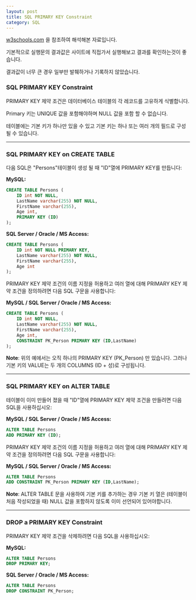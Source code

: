 ```yaml
---
layout: post
title: SQL PRIMARY KEY Constraint
category: SQL
---
```




[w3schools.com](www.w3schools.com/sql) 을 참조하여 해석해본 자료입니다.

기본적으로 실행문의 결과값은 사이트에 직접가서 실행해보고 결과를 확인하는것이 좋습니다.

결과값이 너무 큰 경우 일부만 발췌하거나 기록하지 않았습니다.





### SQL PRIMARY KEY Constraint

PRIMARY KEY 제약 조건은 데이터베이스 테이블의 각 레코드를 고유하게 식별합니다.

Primary 키는 UNIQUE 값을 포함해야하며 NULL 값을 포함 할 수 없습니다.

테이블에는 기본 키가 하나만 있을 수 있고 기본 키는 하나 또는 여러 개의 필드로 구성 될 수 있습니다.

---



### SQL PRIMARY KEY on CREATE TABLE

다음 SQL은 "Persons"테이블이 생성 될 때 "ID"열에 PRIMARY KEY를 만듭니다:



**MySQL:**

```sql
CREATE TABLE Persons (
	ID int NOT NULL,
    LastName varchar(255) NOT NULL,
    FirstName varchar(255),
    Age int,
    PRIMARY KEY (ID)
);
```



**SQL Server / Oracle / MS Access:**

```sql
CREATE TABLE Persons (
    ID int NOT NULL PRIMARY KEY,
    LastName varchar(255) NOT NULL,
    FirstName varchar(255),
    Age int
);
```



PRIMARY KEY 제약 조건의 이름 지정을 허용하고 여러 열에 대해 PRIMARY KEY 제약 조건을 정의하려면 다음 SQL 구문을 사용합니다:



**MySQL / SQL Server / Oracle / MS Access:**

```sql
CREATE TABLE Persons (
	ID int NOT NULL,
	LastName varchar(255) NOT NULL,
	FirstName varchar(255),
	Age int,
	CONSTRAINT PK_Person PRIMARY KEY (ID,LastName)
);
```

**Note**: 위의 예에서는 오직 하나의 PRIMARY KEY (PK_Person) 만 있습니다. 그러나 기본 키의 VALUE는 두 개의 COLUMNS (ID + 성)로 구성됩니다.

---



### SQL PRIMARY KEY on ALTER TABLE

테이블이 이미 만들어 졌을 때 "ID"열에 PRIMARY KEY 제약 조건을 만들려면 다음 SQL을 사용하십시오:

**MySQL / SQL Server / Oracle / MS Access:**

```sql
ALTER TABLE Persons
ADD PRIMARY KEY (ID);
```



PRIMARY KEY 제약 조건의 이름 지정을 허용하고 여러 열에 대해 PRIMARY KEY 제약 조건을 정의하려면 다음 SQL 구문을 사용합니다:

**MySQL / SQL Server / Oracle / MS Access:**

```sql
ALTER TABLE Persons
ADD CONSTRAINT PK_Person PRIMARY KEY (ID,LastName);
```

**Note**: ALTER TABLE 문을 사용하여 기본 키를 추가하는 경우 기본 키 열은 (테이블이 처음 작성되었을 때) NULL 값을 포함하지 않도록 이미 선언되어 있어야합니다.

---



### DROP a PRIMARY KEY Constraint

PRIMARY KEY 제약 조건을 삭제하려면 다음 SQL을 사용하십시오:

**MySQL:**

```sql
ALTER TABLE Persons
DROP PRIMARY KEY;
```



**SQL Server / Oracle / MS Access:**

```sql
ALTER TABLE Persons
DROP CONSTRAINT PK_Person;
```

